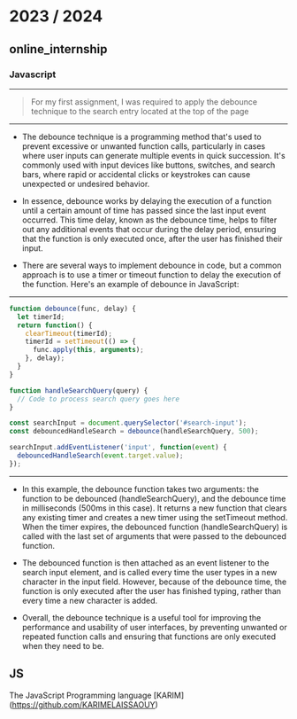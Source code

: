 # 2023 / 2024
## online_internship
### Javascript 
---
> For my first assignment, I was required to apply the debounce technique to the search entry located at the top of the page

---
* The debounce technique is a programming method that's used to prevent excessive or unwanted function calls, particularly in cases where user inputs can generate multiple events in quick succession. It's commonly used with input devices like buttons, switches, and search bars, where rapid or accidental clicks or keystrokes can cause unexpected or undesired behavior.

* In essence, debounce works by delaying the execution of a function until a certain amount of time has passed since the last input event occurred. This time delay, known as the debounce time, helps to filter out any additional events that occur during the delay period, ensuring that the function is only executed once, after the user has finished their input.

* There are several ways to implement debounce in code, but a common approach is to use a timer or timeout function to delay the execution of the function. Here's an example of debounce in JavaScript:

***


```js
function debounce(func, delay) {
  let timerId;
  return function() {
    clearTimeout(timerId);
    timerId = setTimeout(() => {
      func.apply(this, arguments);
    }, delay);
  }
}

function handleSearchQuery(query) {
  // Code to process search query goes here
}

const searchInput = document.querySelector('#search-input');
const debouncedHandleSearch = debounce(handleSearchQuery, 500);

searchInput.addEventListener('input', function(event) {
  debouncedHandleSearch(event.target.value);
});
```
***

- In this example, the debounce function takes two arguments: the function to be debounced (handleSearchQuery), and the debounce time in milliseconds (500ms in this case). It returns a new function that clears any existing timer and creates a new timer using the setTimeout method. When the timer expires, the debounced function (handleSearchQuery) is called with the last set of arguments that were passed to the debounced function.

- The debounced function is then attached as an event listener to the search input element, and is called every time the user types in a new character in the input field. However, because of the debounce time, the function is only executed after the user has finished typing, rather than every time a new character is added.

- Overall, the debounce technique is a useful tool for improving the performance and usability of user interfaces, by preventing unwanted or repeated function calls and ensuring that functions are only executed when they need to be.

## JS

The JavaScript  Programming language
[KARIM] (https://github.com/KARIMELAISSAOUY)
